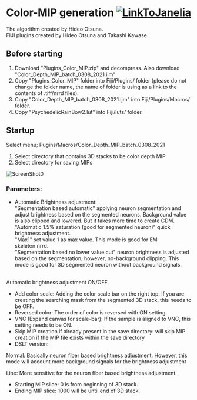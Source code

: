 # Color-MIP generation [![LinkToJanelia](../../images/jrc_logo_180x40.png)](https://www.janelia.org)
The algorithm created by Hideo Otsuna.  
FIJI plugins created by Hideo Otsuna and Takashi Kawase.  


## Before starting
 1. Download "Plugins_Color_MIP.zip" and decompress. Also download "Color_Depth_MIP_batch_0308_2021.ijm"
 2. Copy "Plugins_Color_MIP" folder into Fiji/Plugins/ folder (please do not change the folder name, the name of folder is using as a link to the contents of .tiff/nrrd files).
 3. Copy "Color_Depth_MIP_batch_0308_2021.ijm" into Fiji/Plugins/Macros/ folder.
 4. Copy "PsychedelicRainBow2.lut" into Fiji/luts/ folder.


## Startup
Select menu; Pugins/Macros/Color_Depth_MIP_batch_0308_2021

 1. Select directory that contains 3D stacks to be color depth MIP
 2. Select directory for saving MIPs
 
![ScreenShot0](../../images/CDM_generator.png)
### Parameters:
 - Automatic Brightness adjustment: <br>
"Segmentation based automatic" applying neuron segmentation and adjust brightness based on the segmented neurons. Background value is also clipped and lowered. But it takes more time to create CDM.<br>
"Automatic 1.5% saturation (good for segmented neuron)" quick brightness adjustment.<br>
"Max1" set value 1 as max value. This mode is good for EM skeleton.nrrd.<br>
"Segmentation based no lower value cut" neuron brightness is adjusted based on the segmentation, however, no-background clipping. This mode is good for 3D segmented neuron without background signals.<br><br>

Automatic brightness adjustment ON/OFF.
 - Add color scale: Adding the color scale bar on the right top. If you are creating the searching mask from the segmented 3D stack, this needs to be OFF.
 - Reversed color: The order of color is reversed with ON setting.
 - VNC (Expand canvas for scale-bar): If the sample is aligned to VNC, this setting needs to be ON.
 - Skip MIP creation if already present in the save directory: will skip MIP creation if the MIP file exists within the save directory
- DSLT version:

 Normal: Basically neuron fiber based brightness adjustment. However, this mode will account more background signals for the brightness adjustment

 Line: More sensitive for the neuron fiber based brightness adjustment.

 - Starting MIP slice: 0 is from beginning of 3D stack.
 - Ending MIP slice: 1000 will be until end of 3D stack.

